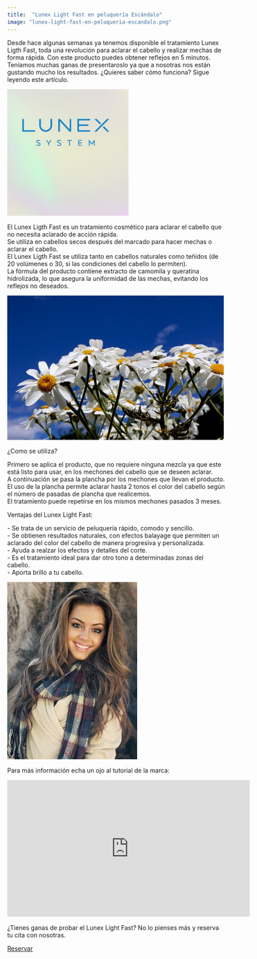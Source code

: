 ```yaml
---
title:  "Lunex Light Fast en peluquería Escándalo"
image: "lunex-light-fast-en-peluqueria-escandalo.png"
---
```


<article class="container mod-row">
 <div class="container-item-text-left">
  <p>
  Desde hace algunas semanas ya tenemos disponible el tratamiento Lunex Ligth Fast, toda una revolución para aclarar el cabello y realizar mechas de forma rápida. Con este producto puedes obtener reflejos en 5 minutos.
  Teníamos muchas ganas de presentaroslo ya que a nosotras nos están gustando mucho los resultados.
  ¿Quieres saber cómo funciona? Sigue leyendo este artículo.
  </p>
  </div>
  <div>
     <img src="img/lunex.png" width="280" height="auto" alt="pelo-rizado peluquería Escándalo">
  </div>
  <p>
  El Lunex Ligth Fast es un tratamiento cosmético para aclarar el cabello que no necesita aclarado de acción rápida. <br>
  Se utiliza en cabellos secos después del marcado para hacer mechas o aclarar el cabello.<br>
  El Lunex Ligth Fast se utiliza tanto en cabellos naturales como teñidos (de 20 volúmenes o 30, si las condiciones del cabello lo permiten).<br>
  La fórmula del producto contiene extracto de camomila y queratina hidrolizada, lo que asegura la uniformidad de las mechas, evitando los reflejos no deseados.  
  </p>
  <div>
     <img src="img/camomila.jpg" width="500" height="auto" alt="Lunex Light Fast con extractos de camomila en peluqueria Escándalo">
  </div>
  <p>
    ¿Como se utiliza?
  </p>
  <p>
    Primero se aplica el producto, que no requiere ninguna mezcla ya que este está listo para usar, en los mechones del cabello que se deseen aclarar.<br>
    A continuación se pasa la plancha por los mechones que llevan el producto. El uso de la plancha permite aclarar hasta 2 tonos el color del cabello según el número de pasadas de plancha que realicemos.<br>
    El tratamiento puede repetirse en los mismos mechones pasados 3 meses.
  </p>
  <p>
    Ventajas del Lunex Light Fast:
  </p>
  <p>
  - Se trata de un servicio de peluquería rápido, comodo y sencillo. <br>
  - Se obtienen resultados naturales, con efectos balayage que permiten un aclarado del color del cabello de manera progresiva y personalizada. <br>
  - Ayuda a realzar los efectos y detalles del corte. <br>
  - Es el tratamiento ideal para dar otro tono a determinadas zonas del cabello.<br>
  - Aporta brillo a tu cabello.
  </p>
  <div>
     <img src="img/articulo-Lunex.jpeg" width="300" height="auto" alt="Lunex Light Fast de Lunex en peluqueria Escándalo">
  </div>
  <p>
  Para más información echa un ojo al tutorial de la marca:
  </p>
  <div class="flex-video">
    <iframe width="560" height="315" src="https://www.youtube.com/embed/Swh0wv0cqx0" frameborder="0" allowfullscreen></iframe>
  </div>

  <p class="text-center"> ¿Tienes ganas de probar el Lunex Light Fast? No lo pienses más y reserva tu cita con nosotras.</p>
  <a class="button" href="{{ site.url }}/formulario">Reservar</a>
